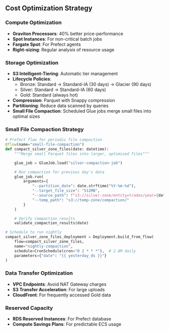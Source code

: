 ## Cost Optimization Strategy

### Compute Optimization

- **Graviton Processors**: 40% better price-performance
- **Spot Instances**: For non-critical batch jobs
- **Fargate Spot**: For Prefect agents
- **Right-sizing**: Regular analysis of resource usage

### Storage Optimization

- **S3 Intelligent-Tiering**: Automatic tier management
- **Lifecycle Policies**:
  - Bronze: Standard → Standard-IA (30 days) → Glacier (90 days)
  - Silver: Standard → Standard-IA (60 days)
  - Gold: Standard (always hot)
- **Compression**: Parquet with Snappy compression
- **Partitioning**: Reduce data scanned by queries
- **Small File Compaction**: Scheduled Glue jobs merge small files into optimal sizes

### Small File Compaction Strategy

```python
# Prefect flow for periodic file compaction
@flow(name="small-file-compaction")
def compact_silver_zone_files(date: datetime):
    """Merge small Parquet files into larger, optimized files"""

    glue_job = GlueJob.load("silver-compaction-job")

    # Run compaction for previous day's data
    glue_job.run(
        arguments={
            "--partition_date": date.strftime("%Y-%m-%d"),
            "--target_file_size": "512MB",
            "--source_path": f"s3://silver-zone/entity=trades/year={date.year}/month={date.month:02d}/day={date.day:02d}/",
            "--temp_path": "s3://temp-zone/compaction/"
        }
    )

    # Verify compaction results
    validate_compaction_results(date)

# Schedule to run nightly
compact_silver_zone_files_deployment = Deployment.build_from_flow(
    flow=compact_silver_zone_files,
    name="nightly-compaction",
    schedule=CronSchedule(cron="0 2 * * *"),  # 2 AM daily
    parameters={"date": "{{ yesterday_ds }}"}
)
```

### Data Transfer Optimization

- **VPC Endpoints**: Avoid NAT Gateway charges
- **S3 Transfer Acceleration**: For large uploads
- **CloudFront**: For frequently accessed Gold data

### Reserved Capacity

- **RDS Reserved Instances**: For Prefect database
- **Compute Savings Plans**: For predictable ECS usage
